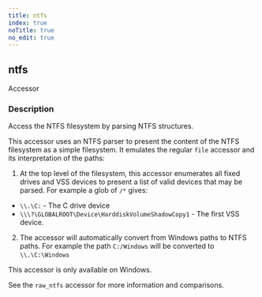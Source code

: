 ```yaml
---
title: ntfs
index: true
noTitle: true
no_edit: true
---
```




<div class="vql_item"></div>


## ntfs
<span class='vql_type label label-warning pull-right page-header'>Accessor</span>


### Description

Access the NTFS filesystem by parsing NTFS structures.

This accessor uses an NTFS parser to present the content of the
NTFS filesystem as a simple filesystem. It emulates the regular
`file` accessor and its interpretation of the paths:

1. At the top level of the filesystem, this accessor enumerates all
fixed drives and VSS devices to present a list of valid devices
that may be parsed. For example a glob of `/*` gives:

- `\\.\C:` - The C drive device
- `\\\?\GLOBALROOT\Device\HarddiskVolumeShadowCopy1` - The first VSS device.

2. The accessor will automatically convert from Windows paths to
NTFS paths. For example the path `C:/Windows` will be converted to
`\\.\C:\Windows`

This accessor is only available on Windows.

See the `raw_ntfs` accessor for more information and comparisons.


